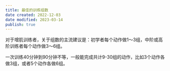 ```yaml
---
title: 最佳的训练组数
date created: 2022-12-03
date modified: 2023-03-14
publish: true
---
```


对于增肌训练者，关于组数的主流建议是：初学者每个动作做1～3组，中阶或高阶训练者每个动作做3～6组。

一次训练40分钟到90分钟不等，一般能完成共计9-30组的动作，比如3个动作各做3组，或者5个动作各做6组。
